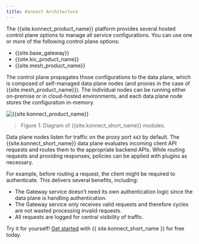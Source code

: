 ```yaml
---
title: Konnect Architecture
---
```


The {{site.konnect_product_name}} platform provides several hosted control plane options 
to manage all service configurations. You can use one or more of the following control plane options:
* {{site.base_gateway}}
* {{site.kic_product_name}} 
* {{site.mesh_product_name}}

The control plane propagates those configurations to
the data plane, which is composed of self-managed data plane 
nodes (and proxies in the case of {{site.mesh_product_name}}). The individual nodes can be running either on-premise or in 
cloud-hosted environments, and each data plane node stores the configuration 
in-memory. 

![{{site.konnect_product_name}}](/assets/images/products/konnect/konnect-intro.png)

> Figure 1: Diagram of {{site.konnect_short_name}} modules.

Data plane nodes listen for traffic on the proxy port `443`
by default. The {{site.konnect_short_name}} data plane evaluates
incoming client API requests and routes them to the appropriate backend APIs.
While routing requests and providing responses, policies can be applied with
plugins as necessary.

For example, before routing a request, the client might be required to
authenticate. This delivers several benefits, including:

* The Gateway service doesn’t need its own authentication logic since the data plane is
handling authentication.
* The Gateway service only receives valid requests and therefore cycles are not wasted
processing invalid requests.
* All requests are logged for central visibility of traffic.


Try it for yourself! [Get started](https://cloud.konghq.com/quick-start) with {{ site.konnect_short_name }} for free today.